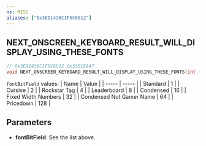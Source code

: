 ```yaml
---
ns: MISC
aliases: ["0x3ED1438C1F5C6612"]
---
```

## NEXT_ONSCREEN_KEYBOARD_RESULT_WILL_DISPLAY_USING_THESE_FONTS

```c
// 0x3ED1438C1F5C6612 0x3301EA47
void NEXT_ONSCREEN_KEYBOARD_RESULT_WILL_DISPLAY_USING_THESE_FONTS(int fontBitField);
```

`fontBitField` values:
| Name | Value |
| ----- | ----- |
| Standard | 1 |
| Cursive | 2 |
| Rockstar Tag | 4 |
| Leaderboard | 8 |
| Condensed | 16 |
| Fixed Width Numbers | 32 |
| Condensed Not Gamer Name | 64 |
| Pricedown | 128 |

## Parameters
* **fontBitField**: See the list above.
  

